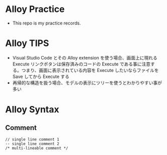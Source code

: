 # Alloy Practice

- This repo is my practice records.

# Alloy TIPS

- Visual Studio Code とその Alloy extension を使う場合、画面上に現れる Execute リンクボタンは保存済みのコードの Execute である事に注意する。つまり、画面に表示されている内容を Execute したいならファイルを Save してから Execute する
- 再帰的な構造を扱う場合、モデルの表示にツリーを使うとわかりやすい事が多い

# Alloy Syntax

## Comment

```
// single line comment 1
-- single line comment 2
/* multi-lineable comment */
```
